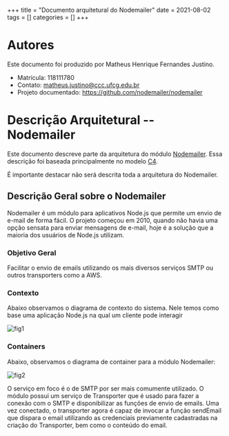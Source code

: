 +++
title = "Documento arquitetural do Nodemailer"
date = 2021-08-02
tags = []
categories = []
+++

# Autores

Este documento foi produzido por Matheus Henrique Fernandes Justino.

- Matrícula: 118111780
- Contato: matheus.justino@ccc.ufcg.edu.br
- Projeto documentado: https://github.com/nodemailer/nodemailer

# Descrição Arquitetural -- Nodemailer

Este documento descreve parte da arquitetura do módulo [Nodemailer](https://github.com/nodemailer/nodemailer). Essa descrição foi baseada principalmente no modelo [C4](https://c4model.com/).

É importante destacar não será descrita toda a arquitetura do Nodemailer.

## Descrição Geral sobre o Nodemailer

Nodemailer é um módulo para aplicativos Node.js que permite um envio de e-mail de forma fácil. O projeto começou em 2010, quando não havia uma opção sensata para enviar mensagens de e-mail, hoje é a solução que a maioria dos usuários de Node.js utilizam.

### Objetivo Geral

Facilitar o envio de emails utilizando os mais diversos serviços SMTP ou outros transporters como a AWS.

### Contexto

Abaixo observamos o diagrama de contexto do sistema. Nele temos como base uma aplicação Node.js na qual um cliente pode interagir

![fig1](Diagrama_de_Contexto.png)

### Containers

Abaixo, observamos o diagrama de container para a módulo Nodemailer:

![fig2](Diagrama_de_Containers.png)

O serviço em foco é o de SMTP por ser mais comumente utilizado. O módulo possui um serviço de Transporter que é usado para fazer a conexão com o SMTP
e disponibilizar as funções de envio de emails. Uma vez conectado, o transporter agora é capaz de invocar a função sendEmail que dispara o email
utilizando as credenciais previamente cadastradas na criação do Transporter, bem como o conteúdo do email.

